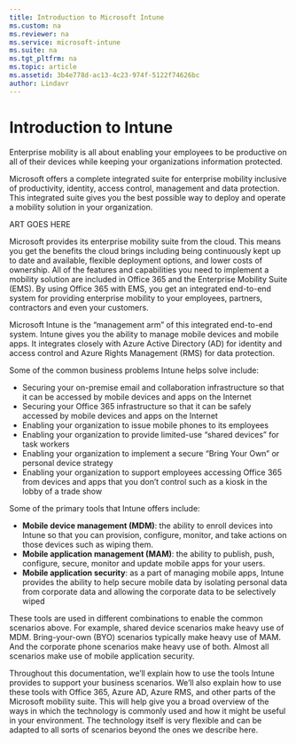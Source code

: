```yaml
---
title: Introduction to Microsoft Intune
ms.custom: na
ms.reviewer: na
ms.service: microsoft-intune
ms.suite: na
ms.tgt_pltfrm: na
ms.topic: article
ms.assetid: 3b4e778d-ac13-4c23-974f-5122f74626bc
author: Lindavr
---
```

# Introduction to Intune
Enterprise mobility is all about enabling your employees to be productive on all of their devices while keeping your organizations information protected.  

Microsoft offers a complete integrated suite for enterprise mobility inclusive of productivity, identity, access control, management and data protection. This integrated suite gives you the best possible way to deploy and operate a mobility solution in your organization.  

ART GOES HERE

Microsoft provides its enterprise mobility suite from the cloud. This means you get the benefits the cloud brings including being continuously kept up to date and available, flexible deployment options, and lower costs of ownership.  All of the features and capabilities you need to implement a mobility solution are included in Office 365 and the Enterprise Mobility Suite (EMS). By using Office 365 with EMS, you get an integrated end-to-end system for providing enterprise mobility to your employees, partners, contractors and even your customers.

Microsoft Intune is the “management arm” of this integrated end-to-end system. Intune gives you the ability to manage mobile devices and mobile apps. It integrates closely with Azure Active Directory (AD) for identity and access control and Azure Rights Management (RMS) for data protection.  

Some of the common business problems Intune helps solve include:

* Securing your on-premise email and collaboration infrastructure so that it can be accessed by mobile devices and apps on the Internet
* Securing your Office 365 infrastructure so that it can be safely accessed by mobile devices and apps on the Internet
* Enabling your organization to issue mobile phones to its employees
* Enabling your organization to provide limited-use “shared devices” for task workers
* Enabling your organization to implement a secure “Bring Your Own” or personal device strategy
* Enabling your organization to support employees accessing Office 365 from devices and apps that you don’t control such as a kiosk in the lobby of a trade show

Some of the primary tools that Intune offers include:
* **Mobile device management (MDM)**: the ability to enroll devices into Intune so that you can provision, configure, monitor, and take actions on those devices such as wiping them.
* **Mobile application management (MAM)**: the ability to publish, push, configure, secure, monitor and update mobile apps for your users.
* **Mobile application security**: as a part of managing mobile apps, Intune provides the ability to help secure mobile data by isolating personal data from corporate data and allowing the corporate data to be selectively wiped

These tools are used in different combinations to enable the common scenarios above. For example, shared device scenarios make heavy use of MDM. Bring-your-own (BYO) scenarios typically make heavy use of MAM. And the corporate phone scenarios make heavy use of both. Almost all scenarios make use of mobile application security.

Throughout this documentation, we’ll explain how to use the tools Intune provides to support your business scenarios.  We’ll also explain how to use these tools with Office 365, Azure AD, Azure RMS, and other parts of the Microsoft mobility suite. This will help give you a broad overview of the ways in which the technology is commonly used and how it might be useful in your environment. The technology itself is very flexible and can be adapted to all sorts of scenarios beyond the ones we describe here.
